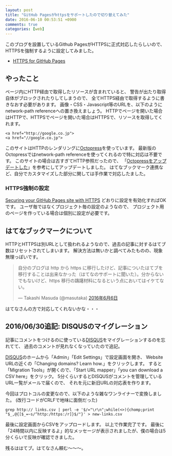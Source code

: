 ```yaml
---
layout: post
title: "GitHub Pagesがhttpsをサポートしたので切り替えてみた"
date: 2016-06-10 00:53:51 +0900
comments: true
categories: [web]
---
```


このブログを設置しているGithub PagesがHTTPSに正式対応したらしいので、HTTPSを強制するように設定してみました。

- [HTTPS for GitHub Pages](https://github.com/blog/2186-https-for-github-pages)

<!-- More -->

## やったこと

ページ内にHTTP経由で取得したリソースが含まれていると、
警告が出たり取得自体がブロックされたりしてしまうので、
全てHTTPS経由で取得するように書きなおす必要があります。
画像・CSS・Javascript等のURLを、以下のようにnetwork-path referenceへの置き換えましょう。
HTTPでページを開いた場合はHTTPで、HTTPSでページを開いた場合はHTTPSで、リソースを取得してくれます。

``` plain
<a href="http://google.co.jp">
<a href="//google.co.jp">
```

このサイトはHTTPのレンダリングに[Octopress](https://github.com/imathis/octopress)を使っています。
最新版のOctopressではnetwork-path referenceを使ってくれるので特に対応は不要です。
このサイトの場合は古すぎてHTTP参照だったので、
「[Octopressをアップデートした](http://blog.glidenote.com/blog/2014/02/14/octopress-update/)」を参考にしてアップデートしました。
はてなブックマーク連携など、自分でカスタマイズした部分に関しては手作業で対応したました。


### HTTPS強制の設定

[Securing your GitHub Pages site with HTTPS](https://help.github.com/articles/securing-your-github-pages-site-with-https/) どおりに設定を有効化すればOKです。
ユーザ毎ではなくプロジェクト毎の設定のようなので、
プロジェクト用のページを作っている場合は個別に設定が必要です。


## はてなブックマークについて

HTTPとHTTPSは別URLとして扱われるようなので、過去の記事に対するはてブ数はリセットされてしまいます。
解決方法は無いかと調べてみたものの、現象無理っぽいです。

<blockquote class="twitter-tweet" data-lang="ja"><p lang="ja" dir="ltr">自分のブログは http から https に移行したけど、記事についたはてブを移行することは出来なかった（はてなのサポートに聞いた）。分からないでもないけど、https 移行の躊躇材料になるという点においてはイケてない。</p>&mdash; Takashi Masuda (@masutaka) <a href="https://twitter.com/masutaka/status/739747936318283776?ref_src=twsrc%5Etfw">2016年6月6日</a></blockquote>
<script async src="https://platform.twitter.com/widgets.js" charset="utf-8"></script>


はてなさんの方で対応してくれないかな・・・


## 2016/06/30追記: DISQUSのマイグレーション

記事にコメントをつけるのに使っている[DISQUS](https://disqus.com/)をマイグレーションするのを忘れてて、
過去のコメントが見れなくなっていたので追記。

[DISQUS](https://disqus.com/)のホームから「Admin」「Edit Settings」で設定画面を開き、
Website URLの近くの「Changing domains? Learn how.」をクリックします。
すると「Migration Tools」が開くので、「Start URL mapper」「you can download a CSV here」をクリック。
5分くらいするとDISQUSがコメントを管理しているURL一覧がメールで届くので、
それを元に新旧URLの対応表を作ります。

今回はプロトコルの変更なので、以下のような雑なワンライナーで変換しました。
(改行コードがCRLFで地味に面倒だった)

```
grep http:// links.csv | perl -e '$/="\r\n";while(<>){chomp;print "$_,@{[$_=~s/^http:/https:/r]}$/"}' > new-links.csv
```

最後に設定画面からCSVをアップロードします。
以上で作業完了です。
最後に「24時間以内に反映するよ」的なメッセージが表示されましたが、僕の場合は5分くらいで反映が確認できました。

残るははてブ。はてなさん頼む〜〜〜。
